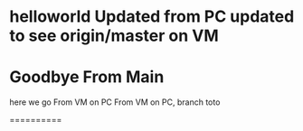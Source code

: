 helloworld
Updated from PC
updated to see origin/master on VM
=======
Goodbye
From Main
=======
here we go
From VM on PC
From VM on PC, branch toto

==========
